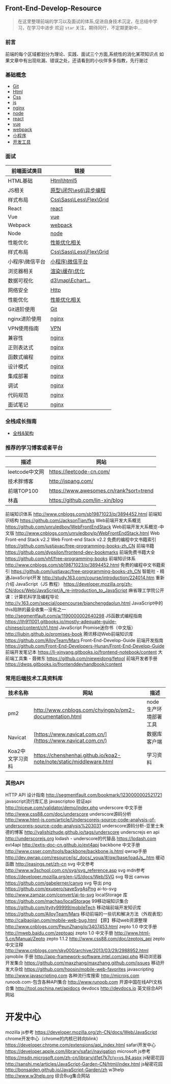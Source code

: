 ## Front-End-Develop-Resource

>  在这里整理前端的学习以及面试的体系,促进自身技术沉淀，在总结中学习，在学习中进步
>  欢迎  `star`  关注，期待同行，不定期更新中…

<h3>前言</h3>
前端的每个区域都划分为理论、实践、面试三个方面,系统性的消化某项知识点
如果文章中有出现纰漏、错误之处，还请看到的小伙伴多多指教，先行谢过

### 基础概念
* [Git ](Git/theory/readme.md)
* [Html ](HTML/theory/readme.md)
* [Css ](CSS/theory-css.md)
* [js ](JavaScript/theory/readme.md)
* [nginx ](Nginx/theory/readme.md)
* [node ](Node/theory/readme.md)
* [react ](React/theory/readme.md)
* [vue ](VUE/theory/readme.md)
* [webpack ](Webpack/theory/readme.md)
* [小程序](小程序/theory/readme.md)
* [开发工具](Utils/utils.md)

### 面试
| 前端面试类目 | 链接 |
| ------ | ------ |
| HTML基础 | [Html\html5 ](HTML/interview/readme.md)|
| JS相关 | [原型\闭包\es6\异步编程 ](JavaScript/interview/readme.md)|
| 样式布局 | [Css\Sass\Less\Flex\Grid ](CSS/interview-css.md)|
| React | [react ](React/interview-react.md)|
| Vue | [vue ](VUE/interview-vue.md)|
| Webpack | [webpack ](Webpack/interview-webpack.md)|
| Node | [node ](Node/interview-node.md)|
| 性能优化 | [性能优化相关](性能优化/README.md) |
| 样式布局 | [Css\Sass\Less\Flex\Grid ](CSS/interview-css.md)|
| 小程序\微信平台 | [小程序\微信平台  ](小程序/interview-wechat.md)|
| 浏览器相关 | [渲染\缓存\优化 ](Broswer/readme.md)|
|数据可视化 |[d3\map\Echart...](数据可视化/dataview.md)  |
| 网络安全 | [Http ](Http/readme.md) |
| 性能优化 | [性能优化相关](性能优化/README.md) |
| Git进阶使用 | [Git](Git/interview-git.md)|
| nginx进阶使用 | [nginx ](Nginx/interview-nginx.md)|
| VPN使用指南 | [VPN ](VPN/vpn.md)|
| 兼容性 | [nginx ](Nginx/interview-nginx.md)|
| 正则表达式 | [nginx ](Nginx/interview-nginx.md)|
| 函数式编程 | [nginx ](Nginx/interview-nginx.md)|
| 设计模式 | [nginx ](Nginx/interview-nginx.md)|
| 集成部署 | [nginx ](Nginx/interview-nginx.md)|
| 调试 | [nginx ](Nginx/interview-nginx.md)|
| 代码规范 | [nginx ](Nginx/interview-nginx.md)|
| 面试笔记 | [nginx ](Nginx/interview-nginx.md)|

### 全栈成长指南
* [全栈&架构](前端架构/framework.md)


### 推荐的学习博客或者平台
| 描述 | 网站 |
| ------ | ------ |
| leetcode中文网 | https://leetcode-cn.com/   |
| 技术胖博客 | http://jspang.com/ |
| 前端TOP100 | https://www.awesomes.cn/rank?sort=trend |
| 林鑫 | https://github.com/lin-xin/blog |
前端知识体系	http://www.cnblogs.com/sb19871023/p/3894452.html
前端知识结构	https://github.com/JacksonTian/fks
Web前端开发大系概览	https://github.com/unruledboy/WebFrontEndStack
Web前端开发大系概览-中文版	http://www.cnblogs.com/unruledboy/p/WebFrontEndStack.html
Web Front-end Stack v2.2	Web Front-end Stack v2.2
免费的编程中文书籍索引	https://github.com/justjavac/free-programming-books-zh_CN
前端书籍	https://github.com/dypsilon/frontend-dev-bookmarks
前端免费书籍大全	https://github.com/vhf/free-programming-books
前端知识体系	http://www.cnblogs.com/sb19871023/p/3894452.html
免费的编程中文书籍索引	https://github.com/justjavac/free-programming-books-zh_CN
智能社 - 精通JavaScript开发	http://study.163.com/course/introduction/224014.htm
重新介绍 JavaScript（JS 教程）	https://developer.mozilla.org/zh-CN/docs/Web/JavaScript/A_re-introduction_to_JavaScript
麻省理工学院公开课：计算机科学及编程导论	http://v.163.com/special/opencourse/bianchengdaolun.html
JavaScript中的this陷阱的最全收集--没有之一	http://segmentfault.com/a/1190000002640298
JS函数式编程指南	https://llh911001.gitbooks.io/mostly-adequate-guide-chinese/content/ch1.html
JavaScript Promise迷你书（中文版）	http://liubin.github.io/promises-book
腾讯移动Web前端知识库	https://github.com/AlloyTeam/Mars
Front-End-Develop-Guide 前端开发指南	https://github.com/Front-End-Developers-Hunan/Front-End-Develop-Guide
前端开发笔记本	https://li-xinyang.gitbooks.io/frontend-notebook/content
大前端工具集 - 聂微东	https://github.com/nieweidong/fetool
前端开发者手册	https://dwqs.gitbooks.io/frontenddevhandbook/content


### 常用后端技术工具资料库
| 技术名称 | 网站 | 描述 |
| ------ | ------ | ------|
| pm2 | http://www.cnblogs.com/chyingp/p/pm2-documentation.html   | node生产环境部署工具 |
| Navicat | [https://www.navicat.com.cn/](https://www.navicat.com.cn/) |  数据库客户端 |
| Koa2中文学习资料 | https://chenshenhai.github.io/koa2-note/note/static/middleware.html | 学习资料



### 其他API
HTTP API 设计指南	http://segmentfault.com/bookmark/1230000002521721
javascript流行库汇总	javascriptoo
验证api	http://niceue.com/validator/demo/index.php
underscore 中文手册	http://www.css88.com/doc/underscore
underscore源码分析	http://www.html-js.com/article/Underscorejs-source-code-analysis-of-underscorejs-source-code-analysis%203031
underscore源码分析-亚里士朱德的博客	http://yalishizhude.github.io/tags/underscore
underscrejs en api	http://underscorejs.org
lodash - underscore的代替品	https://lodash.com
ext4api	http://extjs-doc-cn.github.io/ext4api
backbone 中文手册	http://www.csser.com/tools/backbone/backbone.js.html
qwrap手册	http://dev.qwrap.com/resource/js/_docs/_youa/#/qw/base/loadJs_.htm
缓动函数	http://easings.net/zh-cn
svg 中文参考	http://www.w3school.com.cn/svg/svg_reference.asp
svg mdn参考	https://developer.mozilla.org/en-US/docs/Web/SVG
svg 导出 canvas	https://github.com/gabelerner/canvg
svg 导出 png	https://github.com/exupero/saveSvgAsPng
ai-to-svg	http://www.zamzar.com/convert/ai-to-svg
localStorage 库	https://github.com/machao/localStorage
99移动端知识集合	https://github.com/jtyjty99999/mobileTech
移动端前端开发知识库	https://github.com/AlloyTeam/Mars
移动前端的一些坑和解决方法（外观表现）	http://caibaojian.com/mobile-web-bug.html
【原】移动web资源整理	http://www.cnblogs.com/PeunZhang/p/3407453.html
zepto 1.0 中文手册	http://mweb.baidu.com/zeptoapi
zepto 1.0 中文手册	http://www.html-5.cn/Manual/Zepto
zepto 1.1.2	http://www.css88.com/doc/zeptojs_api
zepto 中文注释	http://www.cnblogs.com/sky000/archive/2013/03/29/2988952.html
jqmobile 手册	http://app-framework-software.intel.com/api.php
移动浏览器开发集合	https://github.com/maxzhang/maxzhang.github.com/issues
移动开发大杂烩	https://github.com/hoosin/mobile-web-favorites
javascripting	http://www.javascripting.com
各种流行库搜索	http://microjs.com
runoob.com-包含各种API集合	http://www.runoob.com
开源中国在线API文档合集	http://tool.oschina.net/apidocs
devdocs	http://devdocs.io 英文综合API网站



# 开发中心
mozilla js参考	https://developer.mozilla.org/zh-CN/docs/Web/JavaScript
chrome开发中心（chrome的内核已转向blink）	https://developer.chrome.com/extensions/api_index.html
safari开发中心	https://developer.apple.com/library/safari/navigation
microsoft js参考	https://msdn.microsoft.com/zh-cn/library/d1et7k7c(v=vs.94.aspx
js秘密花园	http://sanshi.me/articles/JavaScript-Garden-CN/html/index.html
js秘密花园	http://bonsaiden.github.io/JavaScript-Garden/zh
w3help	http://www.w3help.org 综合Bug集合网站

